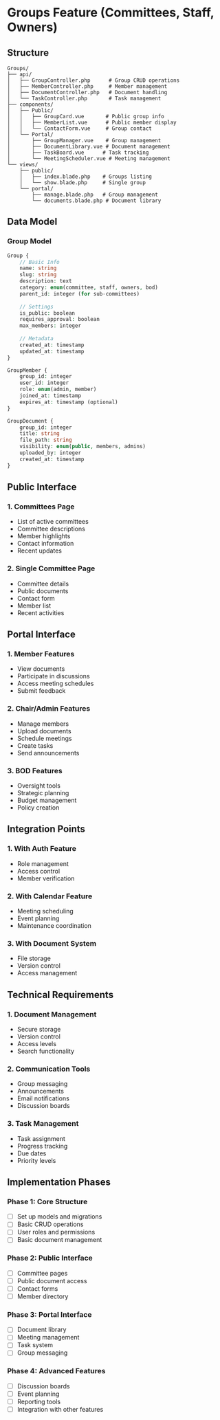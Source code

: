 # Groups Feature (Committees, Staff, Owners)

## Structure
```
Groups/
├── api/
│   ├── GroupController.php      # Group CRUD operations
│   ├── MemberController.php     # Member management
│   ├── DocumentController.php   # Document handling
│   └── TaskController.php       # Task management
├── components/
│   ├── Public/
│   │   ├── GroupCard.vue       # Public group info
│   │   ├── MemberList.vue      # Public member display
│   │   └── ContactForm.vue     # Group contact
│   └── Portal/
│       ├── GroupManager.vue    # Group management
│       ├── DocumentLibrary.vue # Document management
│       ├── TaskBoard.vue      # Task tracking
│       └── MeetingScheduler.vue # Meeting management
└── views/
    ├── public/
    │   ├── index.blade.php    # Groups listing
    │   └── show.blade.php     # Single group
    └── portal/
        ├── manage.blade.php   # Group management
        └── documents.blade.php # Document library
```

## Data Model

### Group Model
```php
Group {
    // Basic Info
    name: string
    slug: string
    description: text
    category: enum(committee, staff, owners, bod)
    parent_id: integer (for sub-committees)
    
    // Settings
    is_public: boolean
    requires_approval: boolean
    max_members: integer
    
    // Metadata
    created_at: timestamp
    updated_at: timestamp
}

GroupMember {
    group_id: integer
    user_id: integer
    role: enum(admin, member)
    joined_at: timestamp
    expires_at: timestamp (optional)
}

GroupDocument {
    group_id: integer
    title: string
    file_path: string
    visibility: enum(public, members, admins)
    uploaded_by: integer
    created_at: timestamp
}
```

## Public Interface

### 1. Committees Page
- List of active committees
- Committee descriptions
- Member highlights
- Contact information
- Recent updates

### 2. Single Committee Page
- Committee details
- Public documents
- Contact form
- Member list
- Recent activities

## Portal Interface

### 1. Member Features
- View documents
- Participate in discussions
- Access meeting schedules
- Submit feedback

### 2. Chair/Admin Features
- Manage members
- Upload documents
- Schedule meetings
- Create tasks
- Send announcements

### 3. BOD Features
- Oversight tools
- Strategic planning
- Budget management
- Policy creation

## Integration Points

### 1. With Auth Feature
- Role management
- Access control
- Member verification

### 2. With Calendar Feature
- Meeting scheduling
- Event planning
- Maintenance coordination

### 3. With Document System
- File storage
- Version control
- Access management

## Technical Requirements

### 1. Document Management
- Secure storage
- Version control
- Access levels
- Search functionality

### 2. Communication Tools
- Group messaging
- Announcements
- Email notifications
- Discussion boards

### 3. Task Management
- Task assignment
- Progress tracking
- Due dates
- Priority levels

## Implementation Phases

### Phase 1: Core Structure
- [ ] Set up models and migrations
- [ ] Basic CRUD operations
- [ ] User roles and permissions
- [ ] Basic document management

### Phase 2: Public Interface
- [ ] Committee pages
- [ ] Public document access
- [ ] Contact forms
- [ ] Member directory

### Phase 3: Portal Interface
- [ ] Document library
- [ ] Meeting management
- [ ] Task system
- [ ] Group messaging

### Phase 4: Advanced Features
- [ ] Discussion boards
- [ ] Event planning
- [ ] Reporting tools
- [ ] Integration with other features
